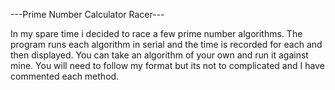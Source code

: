 ---Prime Number Calculator Racer---

In my spare time i decided to race a few prime number algorithms. The program runs each algorithm in serial and the time is recorded for each and then displayed. You can take an algorithm of your own and run it against mine. You will need to follow my format but its not to complicated and I have commented each method.